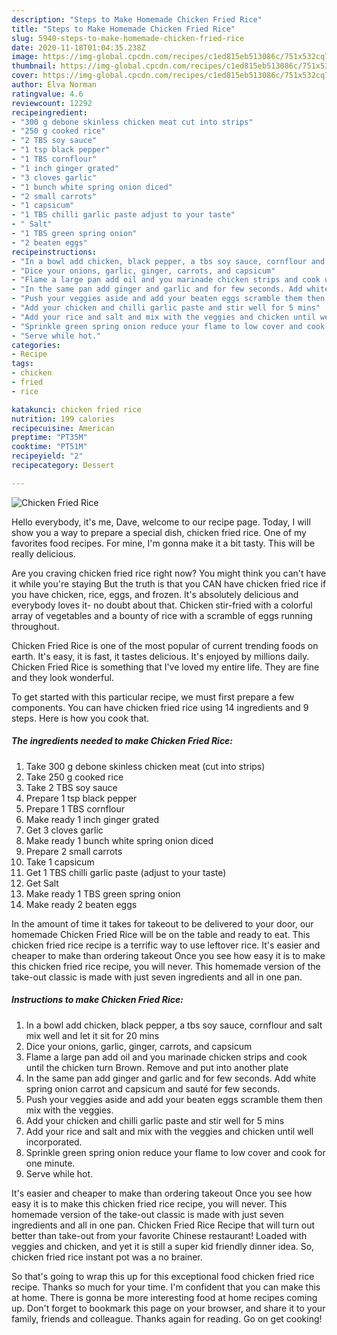 ```yaml
---
description: "Steps to Make Homemade Chicken Fried Rice"
title: "Steps to Make Homemade Chicken Fried Rice"
slug: 5940-steps-to-make-homemade-chicken-fried-rice
date: 2020-11-18T01:04:35.238Z
image: https://img-global.cpcdn.com/recipes/c1ed815eb513086c/751x532cq70/chicken-fried-rice-recipe-main-photo.jpg
thumbnail: https://img-global.cpcdn.com/recipes/c1ed815eb513086c/751x532cq70/chicken-fried-rice-recipe-main-photo.jpg
cover: https://img-global.cpcdn.com/recipes/c1ed815eb513086c/751x532cq70/chicken-fried-rice-recipe-main-photo.jpg
author: Elva Norman
ratingvalue: 4.6
reviewcount: 12292
recipeingredient:
- "300 g debone skinless chicken meat cut into strips"
- "250 g cooked rice"
- "2 TBS soy sauce"
- "1 tsp black pepper"
- "1 TBS cornflour"
- "1 inch ginger grated"
- "3 cloves garlic"
- "1 bunch white spring onion diced"
- "2 small carrots"
- "1 capsicum"
- "1 TBS chilli garlic paste adjust to your taste"
- " Salt"
- "1 TBS green spring onion"
- "2 beaten eggs"
recipeinstructions:
- "In a bowl add chicken, black pepper, a tbs soy sauce, cornflour and salt mix well and let it sit for 20 mins"
- "Dice your onions, garlic, ginger, carrots, and capsicum"
- "Flame a large pan add oil and you marinade chicken strips and cook until the chicken turn Brown. Remove and put into another plate"
- "In the same pan add ginger and garlic and for few seconds. Add white spring onion carrot and capsicum and sauté for few seconds."
- "Push your veggies aside and add your beaten eggs scramble them then mix with the veggies."
- "Add your chicken and chilli garlic paste and stir well for 5 mins"
- "Add your rice and salt and mix with the veggies and chicken until well incorporated."
- "Sprinkle green spring onion reduce your flame to low cover and cook for one minute."
- "Serve while hot."
categories:
- Recipe
tags:
- chicken
- fried
- rice

katakunci: chicken fried rice 
nutrition: 199 calories
recipecuisine: American
preptime: "PT35M"
cooktime: "PT51M"
recipeyield: "2"
recipecategory: Dessert

---
```



![Chicken Fried Rice](https://img-global.cpcdn.com/recipes/c1ed815eb513086c/751x532cq70/chicken-fried-rice-recipe-main-photo.jpg)

Hello everybody, it's me, Dave, welcome to our recipe page. Today, I will show you a way to prepare a special dish, chicken fried rice. One of my favorites food recipes. For mine, I'm gonna make it a bit tasty. This will be really delicious.

Are you craving chicken fried rice right now? You might think you can&#39;t have it while you&#39;re staying But the truth is that you CAN have chicken fried rice if you have chicken, rice, eggs, and frozen. It&#39;s absolutely delicious and everybody loves it- no doubt about that. Chicken stir-fried with a colorful array of vegetables and a bounty of rice with a scramble of eggs running throughout.

Chicken Fried Rice is one of the most popular of current trending foods on earth. It's easy, it is fast, it tastes delicious. It's enjoyed by millions daily. Chicken Fried Rice is something that I've loved my entire life. They are fine and they look wonderful.


To get started with this particular recipe, we must first prepare a few components. You can have chicken fried rice using 14 ingredients and 9 steps. Here is how you cook that.

<!--inarticleads1-->

##### The ingredients needed to make Chicken Fried Rice:

1. Take 300 g debone skinless chicken meat (cut into strips)
1. Take 250 g cooked rice
1. Take 2 TBS soy sauce
1. Prepare 1 tsp black pepper
1. Prepare 1 TBS cornflour
1. Make ready 1 inch ginger grated
1. Get 3 cloves garlic
1. Make ready 1 bunch white spring onion diced
1. Prepare 2 small carrots
1. Take 1 capsicum
1. Get 1 TBS chilli garlic paste (adjust to your taste)
1. Get  Salt
1. Make ready 1 TBS green spring onion
1. Make ready 2 beaten eggs


In the amount of time it takes for takeout to be delivered to your door, our homemade Chicken Fried Rice will be on the table and ready to eat. This chicken fried rice recipe is a terrific way to use leftover rice. It&#39;s easier and cheaper to make than ordering takeout Once you see how easy it is to make this chicken fried rice recipe, you will never. This homemade version of the take-out classic is made with just seven ingredients and all in one pan. 

<!--inarticleads2-->

##### Instructions to make Chicken Fried Rice:

1. In a bowl add chicken, black pepper, a tbs soy sauce, cornflour and salt mix well and let it sit for 20 mins
1. Dice your onions, garlic, ginger, carrots, and capsicum
1. Flame a large pan add oil and you marinade chicken strips and cook until the chicken turn Brown. Remove and put into another plate
1. In the same pan add ginger and garlic and for few seconds. Add white spring onion carrot and capsicum and sauté for few seconds.
1. Push your veggies aside and add your beaten eggs scramble them then mix with the veggies.
1. Add your chicken and chilli garlic paste and stir well for 5 mins
1. Add your rice and salt and mix with the veggies and chicken until well incorporated.
1. Sprinkle green spring onion reduce your flame to low cover and cook for one minute.
1. Serve while hot.


It&#39;s easier and cheaper to make than ordering takeout Once you see how easy it is to make this chicken fried rice recipe, you will never. This homemade version of the take-out classic is made with just seven ingredients and all in one pan. Chicken Fried Rice Recipe that will turn out better than take-out from your favorite Chinese restaurant! Loaded with veggies and chicken, and yet it is still a super kid friendly dinner idea. So, chicken fried rice instant pot was a no brainer. 

So that's going to wrap this up for this exceptional food chicken fried rice recipe. Thanks so much for your time. I'm confident that you can make this at home. There is gonna be more interesting food at home recipes coming up. Don't forget to bookmark this page on your browser, and share it to your family, friends and colleague. Thanks again for reading. Go on get cooking!
